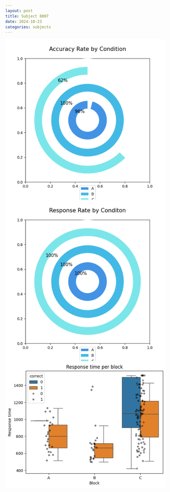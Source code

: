 ```yaml
---
layout: post
title: Subject 8007
date: 2024-10-23
categories: subjects
---
```


![](data/8007/run-22/8007_accuracy_rate.png)
![](data/8007/run-22/8007_response_rate.png)
![](data/8007/run-22/8007_rt.png)
